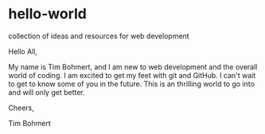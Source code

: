 # hello-world
collection of ideas and resources for web development

Hello All,

My name is Tim Bohmert, and I am new to web development and the overall world of coding. I am excited to get my feet with git and GitHub. I can't wait to get to know some of you in the future. This is an thrilling world to go into and will only get better.

Cheers,

Tim Bohmert
